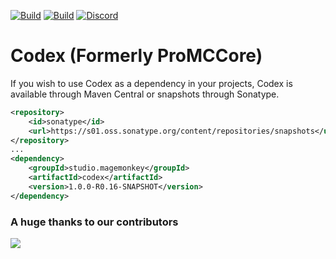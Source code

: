 [![Build](https://github.com/promcteam/codex/actions/workflows/release.yml/badge.svg?branch=main)](https://s01.oss.sonatype.org/content/repositories/releases/studio/magemonkey/codex/1.0.0-R0.16-SNAPSHOT)
[![Build](https://github.com/promcteam/codex/actions/workflows/devbuild.yml/badge.svg?branch=dev)](https://s01.oss.sonatype.org/content/repositories/snapshots/studio/magemonkey/codex/1.0.0-R0.16-SNAPSHOT)
[![Discord](https://dcbadge.vercel.app/api/server/6UzkTe6RvW?style=flat)](https://discord.gg/6UzkTe6RvW)

# Codex (Formerly ProMCCore)

If you wish to use Codex as a dependency in your projects, Codex is available through Maven Central
or snapshots through Sonatype.

```xml
<repository>
    <id>sonatype</id>
    <url>https://s01.oss.sonatype.org/content/repositories/snapshots</url>
</repository>
...
<dependency>
    <groupId>studio.magemonkey</groupId>
    <artifactId>codex</artifactId>
    <version>1.0.0-R0.16-SNAPSHOT</version>
</dependency>
```

### A huge thanks to our contributors

<a href="https://github.com/promcteam/codex/graphs/contributors">
<img src="https://contrib.rocks/image?repo=promcteam/codex" />
</a>